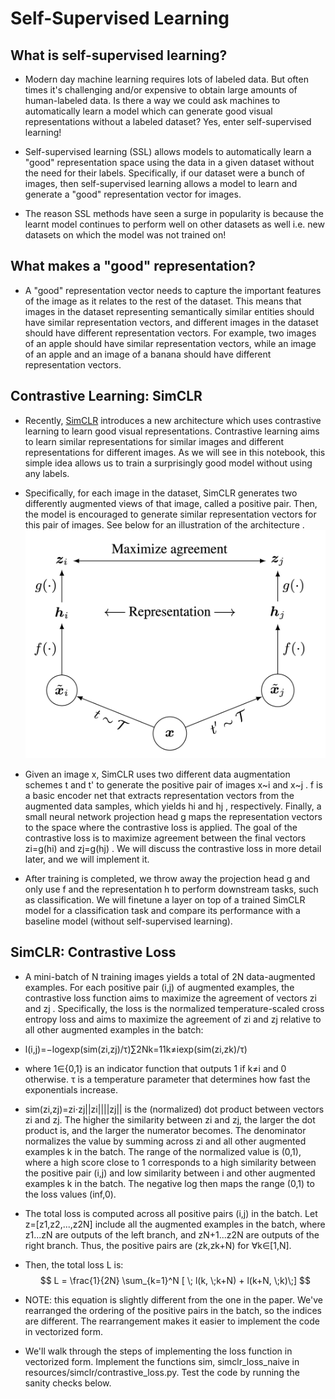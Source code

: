 

# Self-Supervised Learning
## What is self-supervised learning?
* Modern day machine learning requires lots of labeled data. But often times it's challenging and/or expensive to obtain large amounts of human-labeled data. Is there a way we could ask machines to automatically learn a model which can generate good visual representations without a labeled dataset? Yes, enter self-supervised learning!

* Self-supervised learning (SSL) allows models to automatically learn a "good" representation space using the data in a given dataset without the need for their labels. Specifically, if our dataset were a bunch of images, then self-supervised learning allows a model to learn and generate a "good" representation vector for images.

* The reason SSL methods have seen a surge in popularity is because the learnt model continues to perform well on other datasets as well i.e. new datasets on which the model was not trained on!

## What makes a "good" representation?
* A "good" representation vector needs to capture the important features of the image as it relates to the rest of the dataset. This means that images in the dataset representing semantically similar entities should have similar representation vectors, and different images in the dataset should have different representation vectors. For example, two images of an apple should have similar representation vectors, while an image of an apple and an image of a banana should have different representation vectors.

## Contrastive Learning: SimCLR
* Recently, [SimCLR](https://arxiv.org/pdf/2002.05709.pdf)  introduces a new architecture which uses contrastive learning to learn good visual representations. Contrastive learning aims to learn similar representations for similar images and different representations for different images. As we will see in this notebook, this simple idea allows us to train a surprisingly good model without using any labels.

* Specifically, for each image in the dataset, SimCLR generates two differently augmented views of that image, called a positive pair. Then, the model is encouraged to generate similar representation vectors for this pair of images. See below for an illustration of the architecture .
  ![](https://raw.githubusercontent.com/swajayresources/Self_Supervised_Learning/main/project/images/simclr_fig2.png)


* Given an image x, SimCLR uses two different data augmentation schemes t and t' to generate the positive pair of images  x~i  and  x~j .  f  is a basic encoder net that extracts representation vectors from the augmented data samples, which yields  hi  and  hj , respectively. Finally, a small neural network projection head  g  maps the representation vectors to the space where the contrastive loss is applied. The goal of the contrastive loss is to maximize agreement between the final vectors  zi=g(hi)  and  zj=g(hj) . We will discuss the contrastive loss in more detail later, and we will implement it.

* After training is completed, we throw away the projection head  g  and only use  f  and the representation  h  to perform downstream tasks, such as classification. We will finetune a layer on top of a trained SimCLR model for a classification task and compare its performance with a baseline model (without self-supervised learning).


## SimCLR: Contrastive Loss
* A mini-batch of  N  training images yields a total of  2N  data-augmented examples. For each positive pair  (i,j)  of augmented examples, the contrastive loss function aims to maximize the agreement of vectors  zi  and  zj . Specifically, the loss is the normalized temperature-scaled cross entropy loss and aims to maximize the agreement of  zi  and  zj  relative to all other augmented examples in the batch:

* l(i,j)=−logexp(sim(zi,zj)/τ)∑2Nk=11k≠iexp(sim(zi,zk)/τ)

* where 1∈{0,1} is an indicator function that outputs 1 if k≠i and 0 otherwise. τ is a temperature parameter that determines how fast the exponentials increase.

* sim(zi,zj)=zi⋅zj||zi||||zj|| is the (normalized) dot product between vectors zi and zj. The higher the similarity between zi and zj, the larger the dot product is, and the larger the numerator becomes. The denominator normalizes the value by summing across zi and all other augmented examples k in the batch. The range of the normalized value is (0,1), where a high score close to 1 corresponds to a high similarity between the positive pair (i,j) and low similarity between i and other augmented examples k in the batch. The negative log then maps the range (0,1) to the loss values (inf,0).

* The total loss is computed across all positive pairs (i,j) in the batch. Let z=[z1,z2,...,z2N] include all the augmented examples in the batch, where z1...zN are outputs of the left branch, and zN+1...z2N are outputs of the right branch. Thus, the positive pairs are (zk,zk+N) for ∀k∈[1,N].

* Then, the total loss L is:
$$
L = \frac{1}{2N} \sum_{k=1}^N [ \; l(k, \;k+N) + l(k+N, \;k)\;]
$$



* NOTE: this equation is slightly different from the one in the paper. We've rearranged the ordering of the positive pairs in the batch, so the indices are different. The rearrangement makes it easier to implement the code in vectorized form.

* We'll walk through the steps of implementing the loss function in vectorized form. Implement the functions sim, simclr_loss_naive in resources/simclr/contrastive_loss.py. Test the code by running the sanity checks below.
